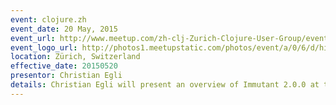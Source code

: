 ```yaml
---
event: clojure.zh
event_date: 20 May, 2015
event_url: http://www.meetup.com/zh-clj-Zurich-Clojure-User-Group/events/222187756/
event_logo_url: http://photos1.meetupstatic.com/photos/event/a/0/6/d/highres_14501069.jpeg
location: Zürich, Switzerland 
effective_date: 20150520
presentor: Christian Egli
details: Christian Egli will present an overview of Immutant 2.0.0 at the Zürich Clojure User Group
---
```

